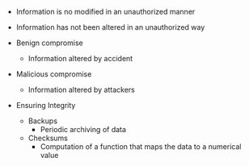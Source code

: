 - Information is no modified in an unauthorized manner
- Information has not been altered in an unauthorized way

- Benign compromise
	- Information altered by accident
- Malicious compromise
	- Information altered by attackers

- Ensuring Integrity
	- Backups
		- Periodic archiving of data
	- Checksums
		- Computation of a function that maps the data to a numerical value